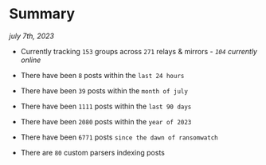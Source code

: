 
# Summary
_july 7th, 2023_

- Currently tracking `153` groups across `271` relays & mirrors - _`104` currently online_

- There have been `8` posts within the `last 24 hours`

- There have been `39` posts within the `month of july`

- There have been `1111` posts within the `last 90 days`

- There have been `2080` posts within the `year of 2023`

- There have been `6771` posts `since the dawn of ransomwatch`

- There are `80` custom parsers indexing posts
